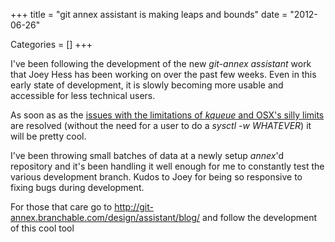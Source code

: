+++
title = "git annex assistant is making leaps and bounds"
date = "2012-06-26"


Categories = []
+++

I've been following the development of the new _git-annex assistant_
work that Joey Hess has been working on over the past few weeks. Even
in this early state of development, it is slowly becoming more usable
and accessible for less technical users.

As soon as as the
[issues with the limitations of _kqueue_ and OSX's silly limits](http://git-annex.branchable.com/bugs/Issue_on_OSX_with_some_system_limits/)
are resolved (without the need for a user to do a _sysctl -w
WHATEVER_) it will be pretty cool.

I've been throwing small batches of data at a newly setup _annex_'d
repository and it's been handling it well enough for me to constantly
test the various development branch. Kudos to Joey for being so
responsive to fixing bugs during development.

For those that care go to
<http://git-annex.branchable.com/design/assistant/blog/> and follow
the development of this cool tool

